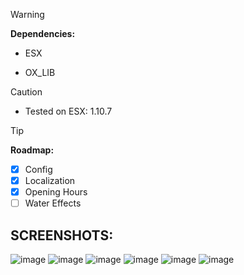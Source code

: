 > [!WARNING]
> <b>Dependencies:</b>
> - ESX
> - <p>OX_LIB</p>

> [!CAUTION]
> - Tested on ESX: 1.10.7

> [!TIP]
> <b>Roadmap:</b>
> - [X] Config
> - [X] Localization
> - [x] Opening Hours
> - [ ] Water Effects


## SCREENSHOTS:
![image](https://github.com/inQer5/iQ-CarWash/assets/145898779/f3346ced-22c2-4674-970e-3a449099d439)
![image](https://github.com/inQer5/iQ-CarWash/assets/145898779/fab5b9f6-c04a-4dac-9264-afc6c76eb01c)
![image](https://github.com/inQer5/iQ-CarWash/assets/145898779/d732cd2d-7ccd-4fab-b634-f1d70439600a)
![image](https://github.com/inQer5/iQ-CarWash/assets/145898779/68ea7689-2d37-4393-951b-1f6da444bd2d)
![image](https://github.com/inQer5/iQ-CarWash/assets/145898779/ed047e41-c984-4f5c-86bf-2664b8099ad0)
![image](https://github.com/inQer5/iQ-CarWash/assets/145898779/ac050f17-c129-448e-a994-4fb9bf4b3dd1)

